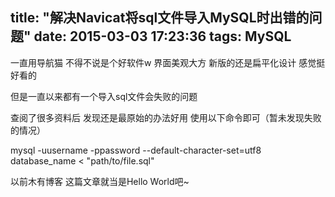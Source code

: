 title: "解决Navicat将sql文件导入MySQL时出错的问题"
date: 2015-03-03 17:23:36
tags: MySQL
---

一直用导航猫 不得不说是个好软件w  界面美观大方 新版的还是扁平化设计 感觉挺好看的

但是一直以来都有一个导入sql文件会失败的问题

查阅了很多资料后 发现还是最原始的办法好用 使用以下命令即可（暂未发现失败的情况）

mysql -uusername -ppassword --default-character-set=utf8 database_name < "path/to/file.sql"

以前木有博客 这篇文章就当是Hello World吧~